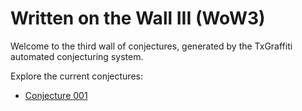 
# Written on the Wall III (WoW3)

Welcome to the third wall of conjectures, generated by the TxGraffiti automated conjecturing system.

Explore the current conjectures:

- [Conjecture 001](conjectures/001-independence-vs-residue.md)

